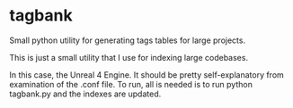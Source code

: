 # tagbank
Small python utility for generating tags tables for large projects.

This is just a small utility that I use for indexing large codebases. 

In this case, the Unreal 4 Engine. It should be pretty self-explanatory
from examination of the .conf file. To run, all is needed is to run
python tagbank.py and the indexes are updated.
